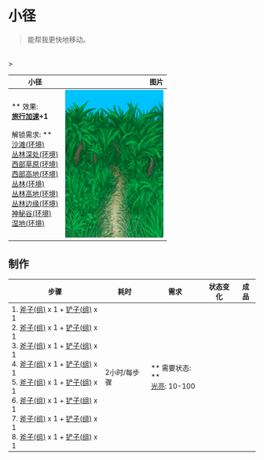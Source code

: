 # 小径  
> 能帮我更快地移动。  
<br>  
>   
  
  小径  |   图片   
 ----  |  ----:   
 ** 效果: **<br>[旅行加速](ModifierTravel.md)+1<br><br>** 解锁需求: **<br>[沙滩(环境)](Env_Beach.md)<br>[丛林深处(环境)](Env_DeepJungle.md)<br>[西部草原(环境)](Env_GrasslandsW.md)<br>[西部高地(环境)](Env_HighlandsWestern.md)<br>[丛林(环境)](Env_Jungle.md)<br>[丛林高地(环境)](Env_JungleHighlands.md)<br>[丛林边缘(环境)](Env_Outskirts.md)<br>[神秘谷(环境)](Env_SecretValley.md)<br>[湿地(环境)](Env_Wetlands.md)<br>  |  <img decoding="async" src="Sprite/JunglePath.png" href="a.md" style="max-width:300px;max-height:300px;">   
  
## 制作  
步骤  |  耗时  |  需求  |  状态变化  |  成品  
----  |  ----  |  ----  |  ----  |  ----  
1. [斧子(组)](GpTag_Axe.md) x 1 + [铲子(组)](GpTag_Shovel.md) x 1<br>2. [斧子(组)](GpTag_Axe.md) x 1 + [铲子(组)](GpTag_Shovel.md) x 1<br>3. [斧子(组)](GpTag_Axe.md) x 1 + [铲子(组)](GpTag_Shovel.md) x 1<br>4. [斧子(组)](GpTag_Axe.md) x 1 + [铲子(组)](GpTag_Shovel.md) x 1<br>5. [斧子(组)](GpTag_Axe.md) x 1 + [铲子(组)](GpTag_Shovel.md) x 1<br>6. [斧子(组)](GpTag_Axe.md) x 1 + [铲子(组)](GpTag_Shovel.md) x 1<br>7. [斧子(组)](GpTag_Axe.md) x 1 + [铲子(组)](GpTag_Shovel.md) x 1<br>8. [斧子(组)](GpTag_Axe.md) x 1 + [铲子(组)](GpTag_Shovel.md) x 1  |  2小时/每步骤  |  ** 需要状态: **<br>[光亮](Light.md): 10-100  |    |    


<script>document.title="小径 - 卡牌生存百科 Card Survival Wiki";</script>